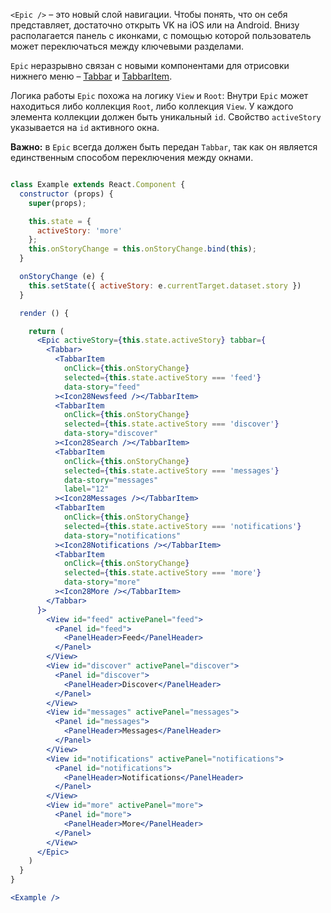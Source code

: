 `<Epic />` – это новый слой навигации. Чтобы понять, что он себя представляет, достаточно открыть VK на iOS или на
Android. Внизу располагается панель с иконками, с помощью которой пользователь может переключаться между ключевыми
разделами.

`Epic` неразрывно связан с новыми компонентами для отрисовки
нижнего меню – [Tabbar](https://vkcom.github.io/vkui-styleguide/#!/Tabbar) и
[TabbarItem](https://vkcom.github.io/vkui-styleguide/#!/TabbarItem).

Логика работы `Epic` похожа на логику `View` и `Root`: Внутри `Epic` может находиться либо коллекция `Root`,
либо коллекция `View`. У каждого элемента коллекции должен быть уникальный `id`. Свойство `activeStory` указывается
на `id` активного окна.

**Важно:** в `Epic` всегда должен быть передан `Tabbar`, так как он является единственным способом переключения
между окнами.

``` jsx

class Example extends React.Component {
  constructor (props) {
    super(props);

    this.state = {
      activeStory: 'more'
    };
    this.onStoryChange = this.onStoryChange.bind(this);
  }

  onStoryChange (e) {
    this.setState({ activeStory: e.currentTarget.dataset.story })
  }

  render () {

    return (
      <Epic activeStory={this.state.activeStory} tabbar={
        <Tabbar>
          <TabbarItem
            onClick={this.onStoryChange}
            selected={this.state.activeStory === 'feed'}
            data-story="feed"
          ><Icon28Newsfeed /></TabbarItem>
          <TabbarItem
            onClick={this.onStoryChange}
            selected={this.state.activeStory === 'discover'}
            data-story="discover"
          ><Icon28Search /></TabbarItem>
          <TabbarItem
            onClick={this.onStoryChange}
            selected={this.state.activeStory === 'messages'}
            data-story="messages"
            label="12"
          ><Icon28Messages /></TabbarItem>
          <TabbarItem
            onClick={this.onStoryChange}
            selected={this.state.activeStory === 'notifications'}
            data-story="notifications"
          ><Icon28Notifications /></TabbarItem>
          <TabbarItem
            onClick={this.onStoryChange}
            selected={this.state.activeStory === 'more'}
            data-story="more"
          ><Icon28More /></TabbarItem>
        </Tabbar>
      }>
        <View id="feed" activePanel="feed">
          <Panel id="feed">
            <PanelHeader>Feed</PanelHeader>
          </Panel>
        </View>
        <View id="discover" activePanel="discover">
          <Panel id="discover">
            <PanelHeader>Discover</PanelHeader>
          </Panel>
        </View>
        <View id="messages" activePanel="messages">
          <Panel id="messages">
            <PanelHeader>Messages</PanelHeader>
          </Panel>
        </View>
        <View id="notifications" activePanel="notifications">
          <Panel id="notifications">
            <PanelHeader>Notifications</PanelHeader>
          </Panel>
        </View>
        <View id="more" activePanel="more">
          <Panel id="more">
            <PanelHeader>More</PanelHeader>
          </Panel>
        </View>
      </Epic>
    )
  }
}

<Example />

```
